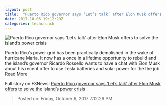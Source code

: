 ```yaml
---
layout: post
title:  "Puerto Rico governor says ‘Let’s talk’ after Elon Musk offers to solve the island’s power crisis"
date: 2017-10-06 19:12:29Z
categories: techcrunch
---
```


![Puerto Rico governor says ‘Let’s talk’ after Elon Musk offers to solve the island’s power crisis](https://tctechcrunch2011.files.wordpress.com/2016/07/gettyimages-550613963.jpg)

Puerto Rico’s power grid has been practically demolished in the wake of hurricane Maria. It now has a once in a lifetime opportunity to rebuild and the island’s governor Ricardo Rossello wants to have a chat with Elon Musk about his recent offer to use Tesla batteries and solar power for the the job. Read More


Full story on F3News: [Puerto Rico governor says ‘Let’s talk’ after Elon Musk offers to solve the island’s power crisis](http://www.f3nws.com/n/4evDDE)

> Posted on: Friday, October 6, 2017 7:12:29 PM
